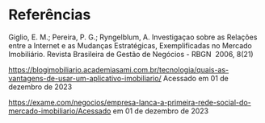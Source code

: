 # Referências

Giglio, E. M.; Pereira, P. G.; Ryngelblum, A. Investigaçao sobre as Relações entre a Internet e as Mudanças Estratégicas, Exemplificadas no Mercado Imobiliário. Revista Brasileira de Gestão de Negócios - RBGN  2006, 8(21)

https://blogimobiliario.academiasami.com.br/tecnologia/quais-as-vantagens-de-usar-um-aplicativo-imobiliario/ Acessado em 01 de dezembro de 2023

https://exame.com/negocios/empresa-lanca-a-primeira-rede-social-do-mercado-imobiliario/Acessado em 01 de dezembro de 2023


